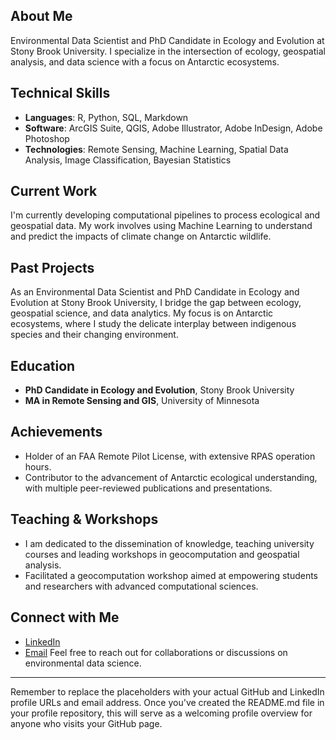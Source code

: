## About Me

Environmental Data Scientist and PhD Candidate in Ecology and Evolution at Stony Brook University. I specialize in the intersection of ecology, geospatial analysis, and data science with a focus on Antarctic ecosystems.

## Technical Skills

- **Languages**: R, Python, SQL, Markdown
- **Software**: ArcGIS Suite, QGIS, Adobe Illustrator, Adobe InDesign, Adobe Photoshop
- **Technologies**: Remote Sensing, Machine Learning, Spatial Data Analysis, Image Classification, Bayesian Statistics

## Current Work

I'm currently developing computational pipelines to process ecological and geospatial data. My work involves using Machine Learning to understand and predict the impacts of climate change on Antarctic wildlife.

## Past Projects

As an Environmental Data Scientist and PhD Candidate in Ecology and Evolution at Stony Brook University, I bridge the gap between ecology, geospatial science, and data analytics. My focus is on Antarctic ecosystems, where I study the delicate interplay between indigenous species and their changing environment.

## Education

- **PhD Candidate in Ecology and Evolution**, Stony Brook University
- **MA in Remote Sensing and GIS**, University of Minnesota

## Achievements

- Holder of an FAA Remote Pilot License, with extensive RPAS operation hours.
- Contributor to the advancement of Antarctic ecological understanding, with multiple peer-reviewed publications and presentations.

## Teaching & Workshops

- I am dedicated to the dissemination of knowledge, teaching university courses and leading workshops in geocomputation and geospatial analysis.
- Facilitated a geocomputation workshop aimed at empowering students and researchers with advanced computational sciences.

##  Connect with Me

- [LinkedIn](https://www.linkedin.com/in/michael-wethington-71661094/)
- [Email](mailto:wething@gmail.com)
Feel free to reach out for collaborations or discussions on environmental data science.

---

Remember to replace the placeholders with your actual GitHub and LinkedIn profile URLs and email address. Once you've created the README.md file in your profile repository, this will serve as a welcoming profile overview for anyone who visits your GitHub page.
